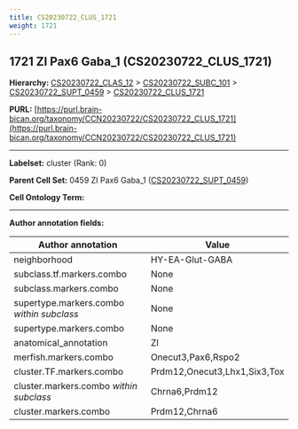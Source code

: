```yaml
---
title: CS20230722_CLUS_1721
weight: 1721
---
```

## 1721 ZI Pax6 Gaba_1 (CS20230722_CLUS_1721)
<b>Hierarchy: </b>
[CS20230722_CLAS_12](../CS20230722_CLAS_12) >
[CS20230722_SUBC_101](../CS20230722_SUBC_101) >
[CS20230722_SUPT_0459](../CS20230722_SUPT_0459) >
[CS20230722_CLUS_1721](../CS20230722_CLUS_1721)

**PURL:** [https://purl.brain-bican.org/taxonomy/CCN20230722/CS20230722_CLUS_1721](https://purl.brain-bican.org/taxonomy/CCN20230722/CS20230722_CLUS_1721)

---


**Labelset:** cluster (Rank: 0)

**Parent Cell Set:** 0459 ZI Pax6 Gaba_1 ([CS20230722_SUPT_0459](../CS20230722_SUPT_0459))



**Cell Ontology Term:** 

[MARKER GENES.]: #


---

[TRANSFERRED ANNOTATIONS.]: #


[AUTHOR ANNOTATION FIELDS.]: #


**Author annotation fields:**

| Author annotation | Value |
|-------------------|-------|
|neighborhood|HY-EA-Glut-GABA|
|subclass.tf.markers.combo|None|
|subclass.markers.combo|None|
|supertype.markers.combo _within subclass_|None|
|supertype.markers.combo|None|
|anatomical_annotation|ZI|
|merfish.markers.combo|Onecut3,Pax6,Rspo2|
|cluster.TF.markers.combo|Prdm12,Onecut3,Lhx1,Six3,Tox|
|cluster.markers.combo _within subclass_|Chrna6,Prdm12|
|cluster.markers.combo|Prdm12,Chrna6|
